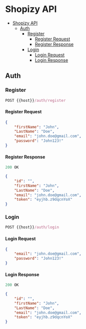 # Shopizy API

- [Shopizy API](#Shopizy-api)
  - [Auth](#auth)
    - [Register](#register)
      - [Register Request](#register-request)
      - [Register Response](#register-response)
    - [Login](#login)
      - [Login Request](#login-request)
      - [Login Response](#login-response)

## Auth

### Register

```js
POST {{host}}/auth/register
```

#### Register Request

```json
{
    "firstName": "John",
    "LastName": "Doe",
    "email": "john.doe@gmail.com",
    "password": "John123!"
}
```

#### Register Response

```js
200 OK
```

```json
{
    "id": "",
    "firstName": "John",
    "LastName": "Doe",
    "email": "john.doe@gmail.com",
    "token": "eyjhb.z9dqcnYoX"
}
```

### Login

```js
POST {{host}}/auth/login
```

#### Login Request

```json
{
    "email": "john.doe@gmail.com",
    "password": "John123!"
}
```

#### Login Response

```js
200 OK
```

```json
{
    "id": "",
    "firstName": "John",
    "LastName": "Doe",
    "email": "john.doe@gmail.com",
    "token": "eyjhb.z9dqcnYoX"
}
```